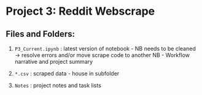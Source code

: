 # Project 3: Reddit Webscrape

## Files and Folders:
1. `P3_Current.ipynb` : latest version of notebook
        - NB needs to be cleaned 
            -> resolve errors and/or move scrape code to another NB
        - Workflow narrative and project summary

2. `*.csv` : scraped data
        - house in subfolder
3. `Notes` : project notes and task lists